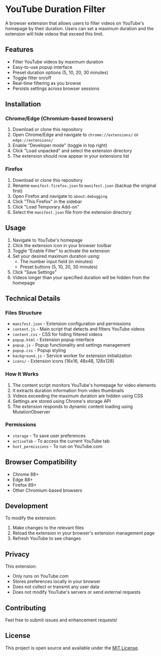 # YouTube Duration Filter

A browser extension that allows users to filter videos on YouTube's homepage by their duration. Users can set a maximum duration and the extension will hide videos that exceed this limit.

## Features

- Filter YouTube videos by maximum duration
- Easy-to-use popup interface
- Preset duration options (5, 10, 20, 30 minutes)
- Toggle filter on/off
- Real-time filtering as you browse
- Persists settings across browser sessions

## Installation

### Chrome/Edge (Chromium-based browsers)

1. Download or clone this repository
2. Open Chrome/Edge and navigate to `chrome://extensions/` or `edge://extensions/`
3. Enable "Developer mode" (toggle in top right)
4. Click "Load unpacked" and select the extension directory
5. The extension should now appear in your extensions list

### Firefox

1. Download or clone this repository
2. Rename `manifest-firefox.json` to `manifest.json` (backup the original first)
3. Open Firefox and navigate to `about:debugging`
4. Click "This Firefox" in the sidebar
5. Click "Load Temporary Add-on"
6. Select the `manifest.json` file from the extension directory

## Usage

1. Navigate to YouTube's homepage
2. Click the extension icon in your browser toolbar
3. Toggle "Enable Filter" to activate the extension
4. Set your desired maximum duration using:
   - The number input field (in minutes)
   - Preset buttons (5, 10, 20, 30 minutes)
5. Click "Save Settings"
6. Videos longer than your specified duration will be hidden from the homepage

## Technical Details

### Files Structure

- `manifest.json` - Extension configuration and permissions
- `content.js` - Main script that detects and filters YouTube videos
- `content.css` - CSS for hiding filtered videos
- `popup.html` - Extension popup interface
- `popup.js` - Popup functionality and settings management
- `popup.css` - Popup styling
- `background.js` - Service worker for extension initialization
- `icons/` - Extension icons (16x16, 48x48, 128x128)

### How It Works

1. The content script monitors YouTube's homepage for video elements
2. It extracts duration information from video thumbnails
3. Videos exceeding the maximum duration are hidden using CSS
4. Settings are stored using Chrome's storage API
5. The extension responds to dynamic content loading using MutationObserver

### Permissions

- `storage` - To save user preferences
- `activeTab` - To access the current YouTube tab
- `host_permissions` - To run on YouTube.com

## Browser Compatibility

- Chrome 88+
- Edge 88+
- Firefox 89+
- Other Chromium-based browsers

## Development

To modify the extension:

1. Make changes to the relevant files
2. Reload the extension in your browser's extension management page
3. Refresh YouTube to see changes

## Privacy

This extension:
- Only runs on YouTube.com
- Stores preferences locally in your browser
- Does not collect or transmit any user data
- Does not modify YouTube's servers or send external requests

## Contributing

Feel free to submit issues and enhancement requests!

## License

This project is open source and available under the [MIT License](LICENSE).